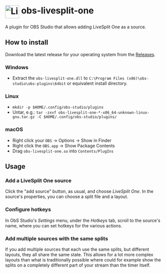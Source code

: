 # <img src="https://raw.githubusercontent.com/LiveSplit/LiveSplit/master/LiveSplit/Resources/Icon.png" alt="LiveSplit" height="42" width="45" align="top"/> obs-livesplit-one

A plugin for OBS Studio that allows adding LiveSplit One as a source.

## How to install

Download the latest release for your operating system from the
[Releases](https://github.com/LiveSplit/obs-livesplit-one/releases).

### Windows

- Extract the `obs-livesplit-one.dll` to `C:\Program Files
(x86)\obs-studio\obs-plugins\64bit` or equivalent install directory.

### Linux

- `mkdir -p $HOME/.config/obs-studio/plugins`
- Untar, e.g.: `tar -zxvf obs-livesplit-one-*-x86_64-unknown-linux-gnu.tar.gz -C $HOME/.config/obs-studio/plugins/`

### macOS

- Right click your `OBS` -> Options -> Show in Finder
- Right click the `OBS.app` -> Show Package Contents
- Drag `obs-livesplit-one.so` into `Contents/PlugIns`

## Usage

### Add a LiveSplit One source

Click the "add source" button, as usual, and choose _LiveSplit One_. In the
source's properties, you can choose a split file and a layout.

### Configure hotkeys

In ObS Studio's _Settings_ menu, under the _Hotkeys_ tab, scroll to the source's
name, where you can set hotkeys for the various actions.

### Add multiple sources with the same splits

If you add multiple sources that each use the same splits, but different
layouts, they all share the same state. This allows for a lot more complex
layouts than what is traditionally possible where could for example show the
splits on a completely different part of your stream than the timer itself.

